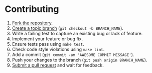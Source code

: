 # Contributing

1. [Fork the repository][fork].
1. [Create a topic branch][branch] (`git checkout -b BRANCH_NAME`).
1. Write a failing test to capture an existing bug or lack of feature.
1. Implement your feature or bug fix.
1. Ensure tests pass using `make test`.
1. Check code style violations using `make lint`.
1. Add a commit (`git commit -am 'AWESOME COMMIT MESSAGE'`).
1. Push your changes to the branch (`git push origin BRANCH_NAME`).
1. [Submit a pull request][pr] and wait for feedback.

[branch]: http://git-scm.com/book/en/Git-Branching-Branching-Workflows#Topic-Branches
[fork]: https://help.github.com/articles/fork-a-repo/
[pr]: https://help.github.com/articles/about-pull-requests/
